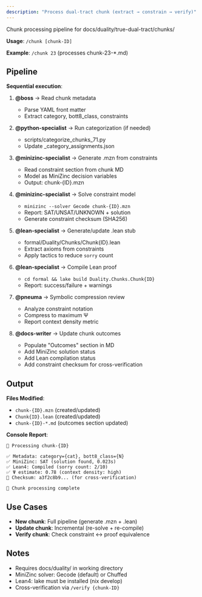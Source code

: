 ```yaml
---
description: "Process dual-tract chunk (extract → constrain → verify)"
---
```


Chunk processing pipeline for docs/duality/true-dual-tract/chunks/

**Usage**: `/chunk [chunk-ID]`

**Example**: `/chunk 23` (processes chunk-23-*.md)

## Pipeline

**Sequential execution**:

1. **@boss** → Read chunk metadata
   - Parse YAML front matter
   - Extract category, bott8_class, constraints

2. **@python-specialist** → Run categorization (if needed)
   - scripts/categorize_chunks_71.py
   - Update _category_assignments.json

3. **@minizinc-specialist** → Generate .mzn from constraints
   - Read constraint section from chunk MD
   - Model as MiniZinc decision variables
   - Output: chunk-{ID}.mzn

4. **@minizinc-specialist** → Solve constraint model
   - `minizinc --solver Gecode chunk-{ID}.mzn`
   - Report: SAT/UNSAT/UNKNOWN + solution
   - Generate constraint checksum (SHA256)

5. **@lean-specialist** → Generate/update .lean stub
   - formal/Duality/Chunks/Chunk{ID}.lean
   - Extract axioms from constraints
   - Apply tactics to reduce `sorry` count

6. **@lean-specialist** → Compile Lean proof
   - `cd formal && lake build Duality.Chunks.Chunk{ID}`
   - Report: success/failure + warnings

7. **@pneuma** → Symbolic compression review
   - Analyze constraint notation
   - Compress to maximum Ψ
   - Report context density metric

8. **@docs-writer** → Update chunk outcomes
   - Populate "Outcomes" section in MD
   - Add MiniZinc solution status
   - Add Lean compilation status
   - Add constraint checksum for cross-verification

## Output

**Files Modified**:
- `chunk-{ID}.mzn` (created/updated)
- `Chunk{ID}.lean` (created/updated)
- `chunk-{ID}-*.md` (outcomes section updated)

**Console Report**:
```
🔄 Processing chunk-{ID}

✅ Metadata: category={cat}, bott8_class={N}
✅ MiniZinc: SAT (solution found, 0.023s)
✅ Lean4: Compiled (sorry count: 2/10)
✅ Ψ estimate: 0.78 (context density: high)
📝 Checksum: a3f2c8b9... (for cross-verification)

🎯 Chunk processing complete
```

## Use Cases

- **New chunk**: Full pipeline (generate .mzn + .lean)
- **Update chunk**: Incremental (re-solve + re-compile)
- **Verify chunk**: Check constraint ↔ proof equivalence

## Notes

- Requires docs/duality/ in working directory
- MiniZinc solver: Gecode (default) or Chuffed
- Lean4: lake must be installed (nix develop)
- Cross-verification via `/verify {chunk-ID}`
